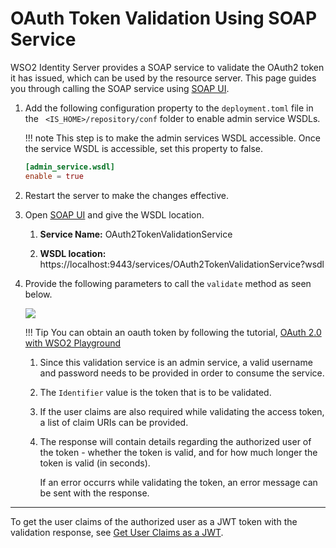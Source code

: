 # OAuth Token Validation Using SOAP Service

WSO2 Identity Server provides a SOAP service to validate the OAuth2 token it has issued, which can be used by the resource server. This
page guides you through calling the SOAP service using [SOAP UI](../../https://www.soapui.org/downloads/latest-release.html).

1.  Add the following configuration property to the `deployment.toml` file in the ` <IS_HOME>/repository/conf` folder to enable admin service WSDLs.

    !!! note 
        This step is to make the admin services WSDL accessible. Once the service WSDL is accessible, set this property to false.


    ``` toml
    [admin_service.wsdl] 
    enable = true
    ```

2.  Restart the server to make the changes effective.

3.  Open [SOAP UI](../../https://www.soapui.org/downloads/latest-release.html) and give the WSDL location.

    1.  **Service Name:** OAuth2TokenValidationService

    2.  **WSDL location:** https://localhost:9443/services/OAuth2TokenValidationService?wsdl

4.  Provide the following parameters to call the `validate` method as seen
    below. 

    <img name='oauth-token-validation-request' src='../../../assets/img/guides/oauth-token-validation-request.png' class='img-zoomable'/>

    !!! Tip 
        You can obtain an oauth token by following the tutorial,
        [OAuth 2.0 with WSO2 Playground](http://localhost:8000/learn/oauth-2.0-with-wso2-playground/)
        
    1.  Since this validation service is an admin service, a valid username and password needs to be provided in order to consume the
        service.

    2.  The `Identifier` value is the token that is to be validated.

    3.  If the user claims are also required while validating the access token, a list of claim URIs can be provided.

    4.  The response will contain details regarding the authorized user of the token - whether the token is valid, and for how much longer the token is valid (in seconds).
    
        If an error occurrs while validating the token, an error message can be sent with the response.

----

To get the user claims of the authorized user as a JWT token with the validation response, see [Get User Claims as a JWT](../get-user-claims-as-a-jwt).
